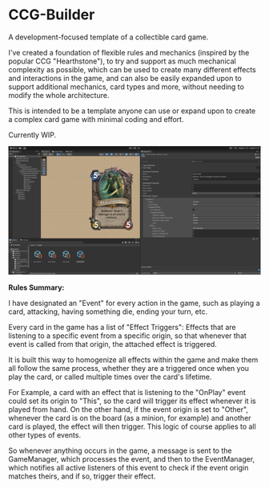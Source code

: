 # CCG-Builder
 A development-focused template of a collectible card game.
 
I've created a foundation of flexible rules and mechanics (inspired by the popular CCG "Hearthstone"), to try and support as much mechanical complexity as possible, which can be used to create many different effects and interactions in the game, and can also be easily expanded upon to support additional mechanics, card types and more, without needing to modify the whole architecture.

This is intended to be a template anyone can use or expand upon to create a complex card game with minimal coding and effort.

Currently WIP.

![](GitHub%20Metadata/Screenshot%201.png)

**Rules Summary:**

I have designated an "Event" for every action in the game, such as playing a card, attacking, having something die, ending your turn, etc.

Every card in the game has a list of "Effect Triggers": Effects that are listening to a specific event from a specific origin, so that whenever that event is called from that origin, the attached effect is triggered.

It is built this way to homogenize all effects within the game and make them all follow the same process, whether they are a triggered once when you play the card, or called multiple times over the card's lifetime. 

For Example, a card with an effect that is listening to the "OnPlay" event could set its origin to "This", so the card will trigger its effect whenever it is played from hand. On the other hand, if the event origin is set to "Other", whenever the card is on the board (as a minion, for example) and another card is played, the effect will then trigger. This logic of course applies to all other types of events.

So whenever anything occurs in the game, a message is sent to the GameManager, which processes the event, and then to the EventManager, which notifies all active listeners of this event to check if the event origin matches theirs, and if so, trigger their effect.
